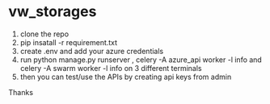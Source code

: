 # vw_storages

1. clone the repo
2. pip insatall -r requirement.txt
3. create .env and add your azure credentials
4. run python manage.py runserver , celery -A azure_api worker -l info and celery -A swarm worker -l info on 3 different terminals
5. then you can test/use the APIs by creating api keys from admin

Thanks
